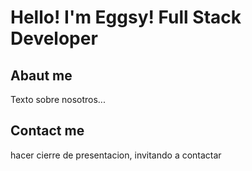 # Hello! I'm Eggsy! Full Stack Developer
## Abaut me

Texto sobre nosotros...
## Contact me

hacer cierre de presentacion, invitando a contactar
